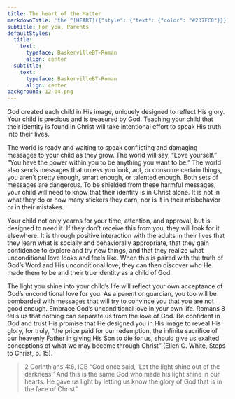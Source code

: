 ```yaml
---
title: The heart of the Matter
markdownTitle: 'the ^[HEART]({"style": {"text": {"color": "#237FC0"}}}) of the ^[MATTER]({"style": {"text": {"color": "#008750"}}})'
subtitle: For you, Parents
defaultStyles:
  title:
    text:
      typeface: BaskervilleBT-Roman
      align: center
  subtitle:
    text:
      typeface: BaskervilleBT-Roman
      align: center
background: 12-04.png
---
```


God created each child in His image, uniquely designed to reflect His glory. Your child is precious and is treasured by God. Teaching your child that their identity is found in Christ will take intentional effort to speak His truth into their lives. 

The world is ready and waiting to speak conflicting and damaging messages to your child as they grow. The world will say, “Love yourself.” “You have the power within you to be anything you want to be.” The world also sends messages that unless you look, act, or consume certain things, you aren’t pretty enough, smart enough, or talented enough. Both sets of messages are dangerous. To be shielded from these harmful messages, your child will need to know that their identity is in Christ alone. It is not in what they do or how many stickers they earn; nor is it in their misbehavior or in their mistakes.

Your child not only yearns for your time, attention, and approval, but is designed to need it. If they don’t receive this from you, they will look for it elsewhere. It is through positive interaction with the adults in their lives that they learn what is socially and behaviorally appropriate, that they gain confidence to explore and try new things, and that they realize what unconditional love looks and feels like. When this is paired with the truth of God’s Word and His unconditional love, they can then discover who He made them to be and their true identity as a child of God. 

The light you shine into your child’s life will reflect your own acceptance of God’s unconditional love for you. As a parent or guardian, you too will be bombarded with messages that will try to convince you that you are not good enough. Embrace God’s unconditional love in your own life. Romans 8 tells us that nothing can separate us from the love of God. Be confident in God and trust His promise that He designed you in His image to reveal His glory, for truly, “the price paid for our redemption, the infinite sacrifice of our heavenly Father in giving His Son to die for us, should give us exalted conceptions of what we may become through Christ” (Ellen G. White, Steps to Christ, p. 15).

> <callout>2 Corinthians 4:6, ICB</callout>
> “God once said, ‘Let the light shine out of the darkness!’ And this is the same God who made his light shine in our hearts. He gave us light by letting us know the glory of God that is in the face of Christ”  